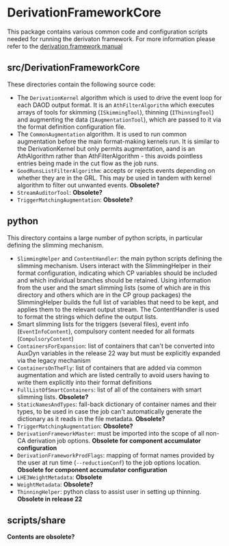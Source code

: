 # DerivationFrameworkCore

This package contains various common code and configuration scripts needed for running the derivaton framework. For more information please refer to the [derivation framework manual](https://twiki.cern.ch/twiki/bin/view/AtlasProtected/DerivationFramework)


## src/DerivationFrameworkCore

These directories contain the following source code:

* The `DerivationKernel` algorithm which is used to drive the event loop for each DAOD output format. It is an `AthFilterAlgorithm` which executes arrays of tools for skimming (`ISkimmingTool`), thinning (`IThinningTool`) and augmenting the data (`IAugmentationTool`), which are passed to it via the format definition configuration file.
* The `CommonAugmentation` algorithm. It is used to run common augmentation before the main format-making kernels run. It is similar to the DerivationKernel but only permits augmentation, aand is an AthAlgorithm rather than AthFilterAlgorithm - this avoids pointless entries being made in the cut flow as the job runs.
* `GoodRunsListFilterAlgorithm`: accepts or rejects events depending on whether they are in the GRL. This may be used in tandem with kernel algorithm to filter out unwanted events. **Obsolete?**
* `StreamAuditorTool`: **Obsolete?**
* `TriggerMatchingAugmentation`: **Obsolete?**

## python

This directory contains a large number of python scripts, in particular defining the slimming mechanism.

* `SlimmingHelper` and `ContentHandler`: the main python scripts defining the slimming mechanism. Users interact with the SlimmingHelper in their format configuration, indicating which CP variables should be included and which individual branches should be retained. Using information from the user and the smart slimming lists (some of which are in this directory and others which are in the CP group packages) the SlimmingHelper builds the full list of variables that need to be kept, and applies them to the relevant output stream. The ContentHandler is used to format the strings which define the output lists.
* Smart slimming lists for the triggers (several files), event info (`EventInfoContent`), compulsory content needed for all formats (`CompulsoryContent`)
* `ContainersForExpansion`: list of containers that can't be converted into AuxDyn variables in the release 22 way but must be explicitly expanded via the legacy mechanism
* `ContainersOnTheFly`: list of containers that are added via common augmentation and which are listed centrally to avoid users having to write them explicitly into their format definitions
* `FullListOfSmartContainers`: list of all of the containers with smart slimming lists. **Obsolete?**
* `StaticNamesAndTypes`: fall-back dictionary of container names and their types, to be used in case the job can't automatically generate the dictionary as it reads in the file metadata. **Obsolete?**
* `TriggerMatchingAugmentation`:  **Obsolete?**
* `DerivationFrameworkMaster`: must be imported into the scope of all non-CA derivation job options. **Obsolete for component accumulator configuration**
* `DerivationFrameworkProdFlags`: mapping of format names provided by the user at run time (`--reductionConf`) to the job options location. **Obsolete for component accumulator configuration**
* `LHE3WeightMetadata`:  **Obsolete**
* `WeightMetadata`: **Obsolete?**
* `ThinningHelper`: python class to assist user in setting up thinning. **Obsolete in release 22**

## scripts/share

**Contents are obsolete?**

